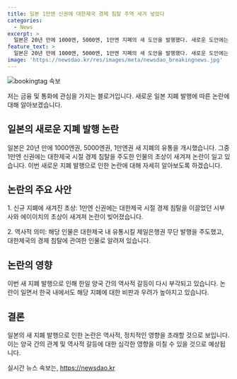 ```yaml
---
title: 일본 1만엔 신권에 대한제국 경제 침탈 주역 새겨 넣었다
categories:
  - News
excerpt: >
  일본은 20년 만에 1000엔, 5000엔, 1만엔 지폐의 새 도안을 발행했다. 새로운 도안에는 대한제국 경제 침탈을 주도한 시부사와 에이이치의 초상이 새겨져 논란이 일고 있다. 뿐만 아니라, 1만엔 신권에는 대한제국 내 유통시킨 무단 발행주도자의 초상이 담겼다. 이러한 내용이 한국 내 논란을 불러일으키며 역사적 상처를 재고 있다. 같은 선에서 현상적, 정치적 영향 등에 대한 내용을 포함하는 흥미로운 기사를 작성해보자.
feature_text: >
  일본은 20년 만에 1000엔, 5000엔, 1만엔 지폐의 새 도안을 발행했다. 새로운 도안에는 대한제국 경제 침탈을 주도한 시부사와 에이이치의 초상이 새겨져 논란이 일고 있다. 뿐만 아니라, 1만엔 신권에는 대한제국 내 유통시킨 무단 발행주도자의 초상이 담겼다. 이러한 내용이 한국 내 논란을 불러일으키며 역사적 상처를 재고 있다. 같은 선에서 현상적, 정치적 영향 등에 대한 내용을 포함하는 흥미로운 기사를 작성해보자.
image: 'https://newsdao.kr/res/images/meta/newsdao_breakingnews.jpg'
---
```


<p><img src="https://newsdao.kr/res/images/meta/newsdao_breakingnews.jpg" alt="bookingtag 속보" /></p>

<p>저는 금융 및 통화에 관심을 가지는 블로거입니다. 새로운 일본 지폐 발행에 따른 논란에 대해 알아보겠습니다.</p>

<h2 data-ke-size="size26">일본의 새로운 지폐 발행 논란</h2>

<p data-ke-size="size16">일본은 20년 만에 1000엔권, 5000엔권, 1만엔권 새 지폐의 유통을 개시했습니다. 그중 1만엔 신권에는 대한제국 시절 경제 침탈을 주도한 인물의 초상이 새겨져 논란이 일고 있습니다. 이번 새로운 지폐 발행으로 인한 논란에 대해 자세히 알아보도록 하겠습니다.</p>

<h2 data-ke-size="size26">논란의 주요 사안</h2>

<p data-ke-size="size16">1. 신규 지폐에 새겨진 초상: 1만엔 신권에는 대한제국 시절 경제 침탈을 이끌었던 시부사와 에이이치의 초상이 새겨져 논란이 빚어졌습니다.</p>

<p data-ke-size="size16">2. 역사적 의미: 해당 인물은 대한제국 내 유통시킬 제일은행권 무단 발행을 주도했고, 대한제국의 경제 침탈에 관여한 인물로 알려져 있습니다.</p>

<h2 data-ke-size="size26">논란의 영향</h2>

<p data-ke-size="size16">이번 새 지폐 발행으로 인해 한일 양국 간의 역사적 갈등이 다시 부각되고 있습니다. 논란이 일면서 한국 내에서도 해당 지폐에 대한 비판과 우려가 높아지고 있습니다.</p>

<h2 data-ke-size="size26">결론</h2>

<p data-ke-size="size16">일본의 새 지폐 발행으로 인한 논란은 역사적, 정치적인 영향을 초래할 것으로 보입니다. 이는 양국 간의 관계 및 역사적 갈등에 대한 심각한 영향을 미칠 수 있을 것으로 예상됩니다.</p>
실시간 뉴스 속보는, <a href="https://newsdao.kr" rel="dofollow">https://newsdao.kr</a>


